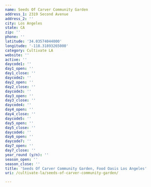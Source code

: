 ```yaml
---
name: Seeds Of Carver Community Garden
address_1: 2319 Second Avenue
address_2: ''
city: Los Angeles
state: CA
zip: ''
phone: ''
latitude: '34.03574044000'
longitude: '-118.31893265000'
category: Cultivate LA
website: ''
active: ''
daycode1: ''
day1_open: ''
day1_close: ''
daycode2: ''
day2_open: ''
day2_close: ''
daycode3: ''
day3_open: ''
day3_close: ''
daycode4: ''
day4_open: ''
day4_close: ''
daycode5: ''
day5_open: ''
day5_close: ''
daycode6: ''
day6_open: ''
daycode7: ''
day7_open: ''
day7_close: ''
year_round (y/n): ''
season_open: ''
season_close: ''
title: 'Seeds Of Carver Community Garden, Food Oasis Los Angeles'
uri: /cultivate-la/seeds-of-carver-community-garden/

---
```

